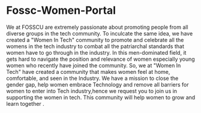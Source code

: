 # Fossc-Women-Portal

We at FOSSCU are extremely passionate about promoting people from all diverse groups in the tech community. To inculcate the same idea, we have created a "Women In Tech" community to promote and celebrate all the womens in the tech industry to combat all the patriarchal standards that women have to go through in the industry. In this men-dominated field, it gets hard to navigate the position and relevance of women especially young women who recently have joined the community. So, we at "Women In Tech" have created a community that makes women feel at home, comfortable, and seen in the Industry. We have a mission to close the gender gap, help women embrace Technology and remove all barriers for women to enter into Tech industry,hence we request you to join us in supporting the women in tech. This community will help women to grow and learn together  .
